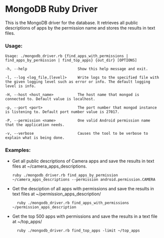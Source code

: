 # MongoDB Ruby Driver
This is the MongoDB driver for the database. It retrieves all public descriptions of apps by the permission name and stores the results in text files.
### Usage:

    Usage: ./mongodb_driver.rb {find_apps_with_permissions | find_apps_by_permission | find_top_apps} {out_dir} [OPTIONS]
    
    -h, --help                       Show this help message and exit.
    
    -l, --log <log_file,[level]>     Write logs to the specified file with the given logging level such as error or info. The default logging level is info.
    
    -H, --host <host_name>           The host name that mongod is connected to. Default value is localhost.
    
    -p, --port <port>                The port number that mongod instance is listening to. Default port number value is 27017.
    
    -P, --permission <name>          One valid Android permission name that the application needs.
    
    -v, --verbose                    Causes the tool to be verbose to explain what is being done.

### Examples:
-   Get all public descriptions of Camera apps and save the results in text files at ~/camera_apps_descriptions.

        ruby ./mongodb_driver.rb find_apps_by_permission ~/camera_apps_descriptions --permission android.permission.CAMERA

- Get the desciption of all apps with permissions and save the results in text files at ~/permission_apps_description/

        ruby ./mongodb_driver.rb find_apps_with_permissions ~/permission_apps_description

- Get the top 500 apps with permissions and save the results in a text file at ~/top_apps/

		ruby ./mongodb_driver.rb find_top_apps -limit ~/top_apps
